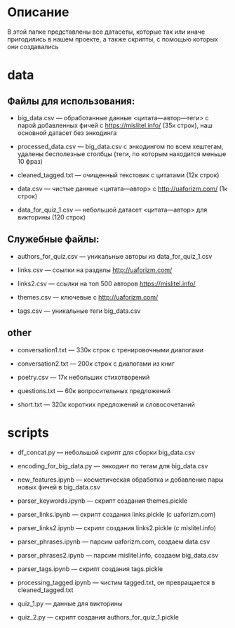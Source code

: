 # Описание

В этой папке представлены все датасеты, которые так или иначе пригодились в нашем проекте, а также скрипты, с помощью которых они создавались

# data

## Файлы для использования:

- big_data.csv — обработанные данные <цитата—автор—теги> с парой добавленных фичей с https://mislitel.info/ (35к строк), наш основной датасет без энкодинга

- processed_data.csv — big_data.csv с энкодингом по всем хештегам, удалены бесполезные столбцы (теги, по которым находится меньше 10 фраз)

- cleaned_tagged.txt — очищенный текстовик с цитатами (12к строк)

- data.csv — чистые данные <цитата—автор> с http://uaforizm.com/ (1к строк)

- data_for_quiz_1.csv — небольшой датасет <цитата—автор> для викторины (120 строк)

## Служебные файлы:

- authors_for_quiz.csv — уникальные авторы из data_for_quiz_1.csv 

- links.csv — ссылки на разделы http://uaforizm.com/

- links2.csv — ссылки на топ 500 авторов https://mislitel.info/

- themes.csv — ключевые с http://uaforizm.com/

- tags.csv — уникальные теги big_data.csv


## other

- conversation1.txt — 330к строк с тренировочными диалогами

- conversation2.txt — 200к строк с диалогами из книг

- poetry.csv — 17к небольших стихотворений

- questions.txt — 60к вопросительных предложений

- short.txt — 320к коротких предложений и словосочетаний


# scripts 

- df_concat.py — небольшой скрипт для сборки big_data.csv

- encoding_for_big_data.py — энкодинг по тегам для big_data.csv

- new_features.ipynb — косметическая обработка и добавление пары новых фичей в big_data.csv

- parser_keywords.ipynb — скрипт создания themes.pickle

- parser_links.ipynb — скрипт создания links.pickle (c uaforizm.com)

- parser_links2.ipynb — скрипт создания links2.pickle (c mislitel.info)

- parser_phrases.ipynb — парсим uaforizm.com, создаем data.csv

- parser_phrases2.ipynb — парсим mislitel.info, создаем big_data.csv

- parser_tags.ipynb — скрипт создания tags.pickle

- processing_tagged.ipynb — чистим tagged.txt, он превращается в cleaned_tagged.txt

- quiz_1.py — данные для викторины

- quiz_2.py — скрипт создания authors_for_quiz_1.pickle